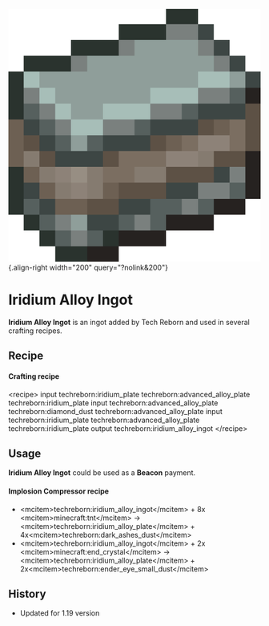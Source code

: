 ![Iridium Alloy Ingot](/media/mods/techreborn/iridium_alloy_ingot.png){.align-right width="200" query="?nolink&200"}

# Iridium Alloy Ingot

**Iridium Alloy Ingot** is an ingot added by Tech Reborn and used in several crafting recipes.

## Recipe

#### Crafting recipe

\<recipe\> input techreborn:iridium_plate techreborn:advanced_alloy_plate techreborn:iridium_plate input techreborn:advanced_alloy_plate techreborn:diamond_dust techreborn:advanced_alloy_plate input techreborn:iridium_plate techreborn:advanced_alloy_plate techreborn:iridium_plate output techreborn:iridium_alloy_ingot \</recipe\>

## Usage

**Iridium Alloy Ingot** could be used as a **Beacon** payment.

#### Implosion Compressor recipe

- \<mcitem\>techreborn:iridium_alloy_ingot\</mcitem\> + 8x \<mcitem\>minecraft:tnt\</mcitem\> -\> \<mcitem\>techreborn:iridium_alloy_plate\</mcitem\> + 4x\<mcitem\>techreborn:dark_ashes_dust\</mcitem\>
- \<mcitem\>techreborn:iridium_alloy_ingot\</mcitem\> + 2x \<mcitem\>minecraft:end_crystal\</mcitem\> -\> \<mcitem\>techreborn:iridium_alloy_plate\</mcitem\> + 2x\<mcitem\>techreborn:ender_eye_small_dust\</mcitem\>

## History

- Updated for 1.19 version
